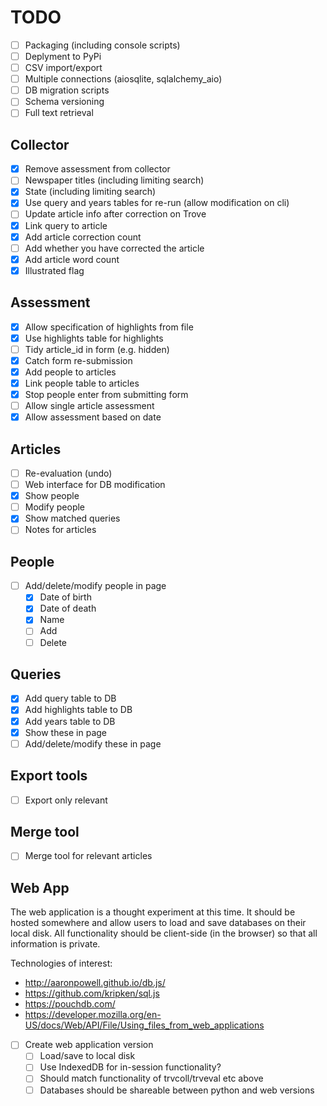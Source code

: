 # TODO

- [ ] Packaging (including console scripts)
- [ ] Deplyment to PyPi
- [ ] CSV import/export
- [ ] Multiple connections (aiosqlite, sqlalchemy_aio)
- [ ] DB migration scripts
- [ ] Schema versioning
- [ ] Full text retrieval

## Collector

- [x] Remove assessment from collector
- [ ] Newspaper titles (including limiting search)
- [x] State (including limiting search)
- [x] Use query and years tables for re-run (allow modification on cli)
- [ ] Update article info after correction on Trove
- [x] Link query to article
- [x] Add article correction count
- [ ] Add whether you have corrected the article
- [x] Add article word count
- [x] Illustrated flag

## Assessment

- [x] Allow specification of highlights from file
- [x] Use highlights table for highlights
- [ ] Tidy article_id in form (e.g. hidden)
- [x] Catch form re-submission
- [x] Add people to articles
- [x] Link people table to articles
- [x] Stop people enter from submitting form
- [ ] Allow single article assessment
- [x] Allow assessment based on date

## Articles

- [ ] Re-evaluation (undo)
- [ ] Web interface for DB modification
- [x] Show people
- [ ] Modify people
- [x] Show matched queries
- [ ] Notes for articles

## People

- [ ] Add/delete/modify people in page
  - [x] Date of birth
  - [x] Date of death
  - [x] Name
  - [ ] Add
  - [ ] Delete

## Queries

- [x] Add query table to DB
- [x] Add highlights table to DB
- [x] Add years table to DB
- [x] Show these in page
- [ ] Add/delete/modify these in page

## Export tools

- [ ] Export only relevant

## Merge tool

- [ ] Merge tool for relevant articles

## Web App

The web application is a thought experiment at this time. It should be hosted
somewhere and allow users to load and save databases on their local disk. All
functionality should be client-side (in the browser) so that all information is
private.

Technologies of interest:

- http://aaronpowell.github.io/db.js/
- https://github.com/kripken/sql.js
- https://pouchdb.com/
- https://developer.mozilla.org/en-US/docs/Web/API/File/Using_files_from_web_applications

- [ ] Create web application version
  - [ ] Load/save to local disk
  - [ ] Use IndexedDB for in-session functionality?
  - [ ] Should match functionality of trvcoll/trveval etc above
  - [ ] Databases should be shareable between python and web versions
